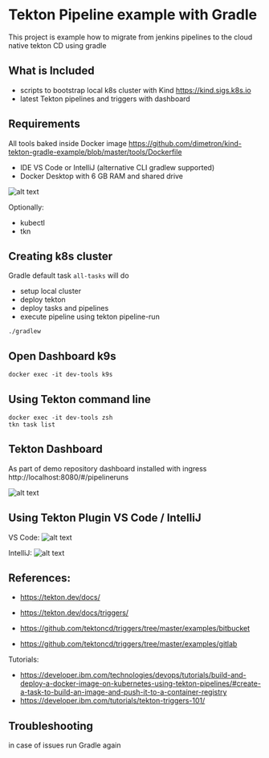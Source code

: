 # Tekton Pipeline example with Gradle 

This project is example how to migrate from jenkins pipelines to the cloud native tekton CD using gradle

## What is Included

- scripts to bootstrap local k8s cluster with Kind https://kind.sigs.k8s.io
- latest Tekton pipelines and triggers with dashboard

## Requirements 

All tools baked inside Docker image https://github.com/dimetron/kind-tekton-gradle-example/blob/master/tools/Dockerfile

- IDE VS Code or IntelliJ (alternative CLI gradlew supported)
- Docker Desktop with 6 GB RAM and shared drive

![alt text](https://github.com/dimetron/kind-tekton-gradle-example/raw/master/docs/docker.png "Docker")

Optionally:

- kubectl
- tkn 

## Creating k8s cluster

Gradle default task `all-tasks` will do 

- setup local cluster
- deploy tekton
- deploy tasks and pipelines
- execute pipeline using tekton pipeline-run

```./gradlew```

## Open Dashboard k9s 

```docker exec -it dev-tools k9s```

## Using Tekton command line

```
docker exec -it dev-tools zsh
tkn task list
```

## Tekton Dashboard 

As part of demo repository dashboard installed with ingress http://localhost:8080/#/pipelineruns

![alt text](https://github.com/dimetron/kind-tekton-gradle-example/raw/master/docs/tekton-dashboard.png "Dashboard")

## Using Tekton Plugin VS Code / IntelliJ

VS Code:
![alt text](https://github.com/dimetron/kind-tekton-gradle-example/raw/master/docs/vs-code-tekton.png "VSCode plugin")

IntelliJ:
![alt text](https://github.com/dimetron/kind-tekton-gradle-example/raw/master/docs/intellij-tekton.png "IDEA plugin")

## References:

- https://tekton.dev/docs/
- https://tekton.dev/docs/triggers/

- https://github.com/tektoncd/triggers/tree/master/examples/bitbucket
- https://github.com/tektoncd/triggers/tree/master/examples/gitlab

Tutorials:

- https://developer.ibm.com/technologies/devops/tutorials/build-and-deploy-a-docker-image-on-kubernetes-using-tekton-pipelines/#create-a-task-to-build-an-image-and-push-it-to-a-container-registry
- https://developer.ibm.com/tutorials/tekton-triggers-101/

## Troubleshooting

in case of issues run Gradle again
